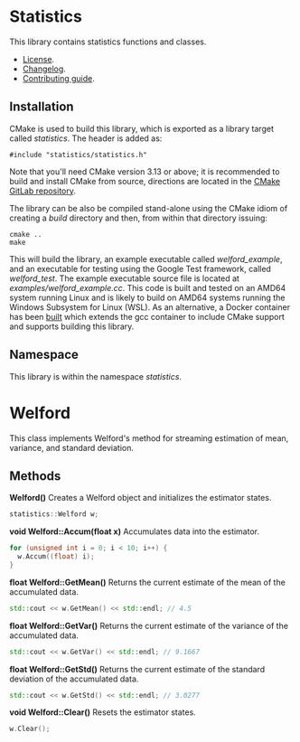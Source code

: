 # Statistics
This library contains statistics functions and classes.
   * [License](LICENSE.md).
   * [Changelog](CHANGELOG.md).
   * [Contributing guide](CONTRIBUTING.md).

## Installation
CMake is used to build this library, which is exported as a library target called *statistics*. The header is added as:

```
#include "statistics/statistics.h"
```

Note that you'll need CMake version 3.13 or above; it is recommended to build and install CMake from source, directions are located in the [CMake GitLab repository](https://github.com/Kitware/CMake).

The library can be also be compiled stand-alone using the CMake idiom of creating a *build* directory and then, from within that directory issuing:

```
cmake ..
make
```

This will build the library, an example executable called *welford_example*, and an executable for testing using the Google Test framework, called *welford_test*. The example executable source file is located at *examples/welford_example.cc*. This code is built and tested on an AMD64 system running Linux and is likely to build on AMD64 systems running the Windows Subsystem for Linux (WSL). As an alternative, a Docker container has been [built](https://hub.docker.com/r/flybrianfly/gcc-cmake) which extends the gcc container to include CMake support and supports building this library.

## Namespace
This library is within the namespace *statistics*.

# Welford
This class implements Welford's method for streaming estimation of mean, variance, and standard deviation. 

## Methods

**Welford()** Creates a Welford object and initializes the estimator states.

```C++
statistics::Welford w;
```

**void Welford::Accum(float x)** Accumulates data into the estimator.

```C++
for (unsigned int i = 0; i < 10; i++) {
  w.Accum((float) i);
}
```

**float Welford::GetMean()** Returns the current estimate of the mean of the accumulated data.

```C++
std::cout << w.GetMean() << std::endl; // 4.5
```

**float Welford::GetVar()** Returns the current estimate of the variance of the accumulated data.

```C++
std::cout << w.GetVar() << std::endl; // 9.1667
```

**float Welford::GetStd()** Returns the current estimate of the standard deviation of the accumulated data.

```C++
std::cout << w.GetStd() << std::endl; // 3.0277
```

**void Welford::Clear()** Resets the estimator states.

```C++
w.Clear();
```

